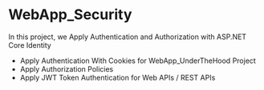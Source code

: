 # WebApp_Security

In this project, we Apply Authentication and Authorization with ASP.NET Core Identity
- Apply Authentication With Cookies for WebApp_UnderTheHood Project
- Apply Authorization Policies 
- Apply JWT Token Authentication for Web APIs / REST APIs
